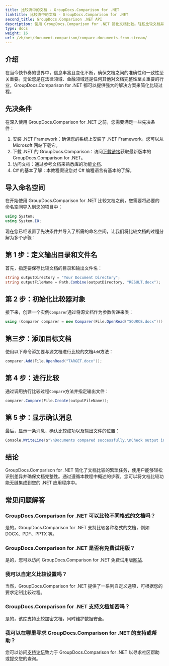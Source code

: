 ```yaml
---
title: 比较流中的文档 - GroupDocs.Comparison for .NET
linktitle: 比较流中的文档 - GroupDocs.Comparison for .NET
second_title: GroupDocs.Comparison .NET API
description: 使用 GroupDocs.Comparison for .NET 简化文档比较。轻松比较文档并确保跨文件的准确性。
type: docs
weight: 16
url: /zh/net/document-comparison/compare-documents-from-stream/
---
```

## 介绍
在当今快节奏的世界中，信息丰富且变化不断，确保文档之间的准确性和一致性至关重要。无论您是在法律领域、金融领域还是任何其他对文档完整性至关重要的行业，GroupDocs.Comparison for .NET 都可以提供强大的解决方案来简化比较过程。
## 先决条件
在深入使用 GroupDocs.Comparison for .NET 之前，您需要满足一些先决条件：
1. 安装 .NET Framework：确保您的系统上安装了 .NET Framework。您可以从 Microsoft 网站下载它。
2. 下载 .NET 的 GroupDocs.Comparison：访问[下载链接](https://releases.groupdocs.com/comparison/net/)获取最新版本的 GroupDocs.Comparison for .NET。
3. 访问文档：通过参考文档来熟悉库的功能[文档](https://reference.groupdocs.com/comparison/net/).
4. C# 的基本了解：本教程假设您对 C# 编程语言有基本的了解。

## 导入命名空间
在开始使用 GroupDocs.Comparison for .NET 比较文档之前，您需要将必要的命名空间导入到您的项目中：
```csharp
using System;
using System.IO;
```
现在您已经设置了先决条件并导入了所需的命名空间，让我们将比较文档的过程分解为多个步骤：
## 第 1 步：定义输出目录和文件名
首先，指定要保存比较文档的目录和输出文件名：
```csharp
string outputDirectory = "Your Document Directory";
string outputFileName = Path.Combine(outputDirectory, "RESULT.docx");
```
## 第 2 步：初始化比较器对象
接下来，创建一个实例`Comparer`通过将源文档作为参数传递来类：
```csharp
using (Comparer comparer = new Comparer(File.OpenRead("SOURCE.docx")))
```
## 第三步：添加目标文档
使用以下命令添加要与源文档进行比较的文档`Add`方法：
```csharp
comparer.Add(File.OpenRead("TARGET.docx"));
```
## 第 4 步：进行比较
通过调用执行比较过程`Compare`方法并指定输出文件：
```csharp
comparer.Compare(File.Create(outputFileName));
```
## 第 5 步：显示确认消息
最后，显示一条消息，确认比较成功以及输出文件的位置：
```csharp
Console.WriteLine($"\nDocuments compared successfully.\nCheck output in {outputDirectory}.");
```

## 结论
GroupDocs.Comparison for .NET 简化了文档比较的繁琐任务，使用户能够轻松识别差异并确保文档完整性。通过遵循本教程中概述的步骤，您可以将文档比较功能无缝集成到您的 .NET 应用程序中。
## 常见问题解答
### GroupDocs.Comparison for .NET 可以比较不同格式的文档吗？
是的，GroupDocs.Comparison for .NET 支持比较各种格式的文档，例如 DOCX、PDF、PPTX 等。
### GroupDocs.Comparison for .NET 是否有免费试用版？
是的，您可以访问 GroupDocs.Comparison for .NET 免费试用版[网站](https://releases.groupdocs.com/).
### 我可以自定义比较设置吗？
当然，GroupDocs.Comparison for .NET 提供了一系列自定义选项，可根据您的要求定制比较过程。
### GroupDocs.Comparison for .NET 支持文档加密吗？
是的，该库支持比较加密文档，同时维护数据安全。
### 我可以在哪里寻求 GroupDocs.Comparison for .NET 的支持或帮助？
您可以访问[支持论坛](https://forum.groupdocs.com/c/comparison/12)致力于 GroupDocs.Comparison for .NET 以寻求社区帮助或提交您的查询。